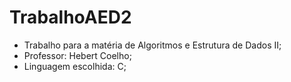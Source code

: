 # TrabalhoAED2
* Trabalho para a matéria de Algoritmos e Estrutura de Dados II;
* Professor: Hebert Coelho;
* Linguagem escolhida: C;
